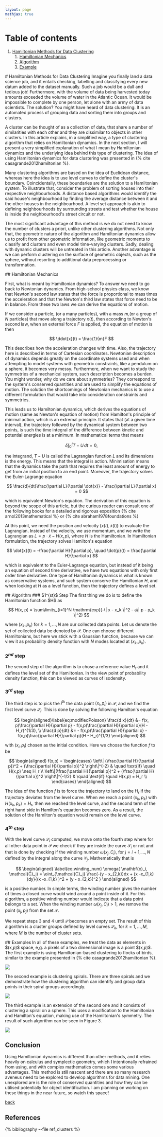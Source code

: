 ```yaml
---
layout: page
mathjax: true
---
```

# Table of contents
1. [Hamiltonian Methods for Data Clustering ](#HamClustering)
    1. [Hamiltonian Mechanics](#HamMech)
    2. [Algorithm](#Algorithm)
    3. [Example](#Example)


<div id='HamClustering'/>
# Hamiltonian Methods for Data Clustering 
Imagine you finally land a data science job, and it entails checking, labelling and classifying every new datum added to the dataset manually. Such a job would be a dull and tedious job! Furthermore, with the volume of data being harvested today amounts exceeded the volume of water in the Atlantic Ocean. It would be impossible to complete by one person, let alone with an army of data scientists. The solution? You might have heard of data clustering. It is an automated process of grouping data and sorting them into groups and clusters.

A cluster can be thought of as a collection of data, that share a number of similarities with each other and they are dissimilar to objects in other clusters. In this article explains, in a simplified way, a type of clustering algorithm that relies on Hamiltonian dynamics. In the next section, I will present a very simplified explanation of what I mean by Hamiltonian dynamics and the underlying idea behind this type of clustering. The idea of using Hamiltonian dynamics for data clustering was presented in {% cite casagrande2012hamiltonian %}. 

Many clustering algorithms are based on the idea of Euclidean distance, whereas here the idea is to use level curves to define the cluster's boundary. Coincidentally, these boundaries are the solution to a Hamiltonian system. To illustrate that, consider the problem of sorting houses into their respective neighbourhoods. A distance based algorithms would identify the said house's neighbourhood by finding the average distance between it and the other houses in the neighbourhood. A level set approach is akin to defining neighbourhoods by surrounding streets and test whether the house is inside the neighbourhood's street circuit or not.


The most significant advantage of this method is we do not need to know the number of clusters a priori, unlike other clustering algorithms. Not only that, the geometric nature of the algorithm and Hamiltonian dynamics allow us to profit from other geometric information, like geometric moments to classify and clusters and even model time-varying clusters. Sadly, dealing with dynamic clusters will be untreated in this article. Another advantage is we can perform clustering on the surface of geometric objects, such as the sphere, without resorting to additional data preprocessing or transformation.

<div id='HamMech'/>
## Hamiltonian Mechanics

First, what is meant by Hamiltonian dynamics? To answer we need to go back to Newtonian dynamics. From high-school physics class, we know that Newton's second law states that the force is proportional to mass times the acceleration and that the Newton's third law states that force need to be in balance. From these two laws we can derive the equations of motion. 

If we consider a particle, (or a many particles), with a  mass $m$,(or a group of $N$ particles) that move along a trajectory $x(t)$, then according to Newton's second law, when an external force $F$ is applied, the equation of motion is then 

$$
\ddot{x}(t) = \frac{1}{m}F
$$

This describes how the acceleration changes with time. Also, the trajectory here is described in terms of Cartesian coordinates. Newtonian description of dynamics depends greatly on the coordinate systems used and when attempting to model systems with geometric constraints, like a pendulum on a sphere, it becomes very messy. Furthermore, when we want to study the symmetries of a mechanical system, such description becomes a burden. You might wonder, why do we care about symmetries? They correspond to the system's conserved quantities and are used to simplify the equations of motion. The solution the shortcomings of Newtonian mechanics is to use a different formulation that would take into consideration constraints and symmetries. 

This leads us to Hamiltonian dynamics, which derives the equations of motion (same as Newton's equation of motion) from Hamilton's principle of minimal action, which is an extremal principle. It states that (at a given time interval), the trajectory followed by the dynamical system between two points, is such the time integral of the difference between kinetic and potential energies is at a minimum. In mathematical terms that means 

$$
\delta \int_0^t T - U \, dt = 0,
$$

the integrand, $T - U$ is called the Lagrangian function $L$ and its dimensions is the energy. This means that the integral is action. Minimisation means that the dynamics take the path that requires the least amount of energy to get from an initial position to an end point. Moreover, the trajectory solves the Euler-Lagrange equation 

$$
\frac{d}{dt}\frac{\partial L}{\partial \dot{x}} - \frac{\partial L}{\partial x} = 0
$$

which is equivalent Newton's equation. The derivation of this equation is beyond the scope of this article, but the curious reader can consult one of the following books for a detailed and rigorous exposition {% cite arnol2013mathematical %} or {% cite abraham1978foundations %}

At this point, we need the position and velocity $(x(t), \dot{x}(t))$ to evaluate the Lagrangian. Instead of the velocity, we use momentum, and we write the Lagrangian as $L = p \cdot \dot{x} - H(x, p)$, where $H$ is the Hamiltonian. In Hamiltonian formulation, the trajectory solves Hamilton's equation

$$
\dot{x}(t) = -\frac{\partial H}{\partial p}, \quad \dot{p}(t) = \frac{\partial H}{\partial x}
$$

which is equivalent to the Euler-Lagrange equation, but instead of it being an equation of second time derivative, we have two equations with only first order time derivative. One type of Hamiltonian dynamics is what is known as conservative systems, and such system conserve the Hamiltonian $H$, and when looking at $H$ as a level function, then the trajectory defines a level set. 

<div id='Algorithm'/>
## Algorithm
### $1^{st}$ Step
The first thing we do is to define the Hamiltonian function $H$ as

$$
H(x, p) = \sum\limits_{i=1}^N \mathrm{exp}(-\| x - x_k \|^2 - a\| p - p_k \|^2)
$$

where $(x_k, p_k)$ for $k=1, \dots, N$ are our collected data points. Let us denote the set of collected data be denoted by $\mathcal{P}$. One can choose different Hamiltonians, but here we stick with a Gaussian function, because we can view it as probability density function with $N$ modes located at $(x_k, p_k)$. 

### $2^{nd}$ step
The second step of the algorithm is to chose a reference value $H_r$ and it defines the level set of the Hamiltonian. In the view point of probability density function, this can be viewed as curves of isodensity.  

### $3^{rd}$ step
The third step is to pick the $i^{th}$ the data point $(x_i, p_i)$ in $\mathcal{P}$, and we find the first level curve $\mathcal{S}_i$. This is done by solving the following Hamilton's equation

$$
\begin{aligned}\label{eq:modifiedPoisson}
\frac{d x}{dt} &= f(x, p)\frac{\partial H}{\partial p}  - f(x,p)\frac{\partial H}{\partial x}(H - H_r)^{1/3}, \\
\frac{d p}{dt} &= - f(x,p)\frac{\partial H}{\partial x} - f(x,p)\frac{\partial H}{\partial p}(H - H_r)^{1/3}
\end{aligned}
$$

with $(x_i, p_i)$ chosen as the initial condition. Here we choose the function $f$ to be 

$$
\begin{aligned}
f(x,p) = \begin{cases}
\left\| (\frac{\partial H}{\partial p})^2 + (\frac{\partial H}{\partial x})^2 \right\|^{-2} & \quad \text{if} \quad H(x,p) \neq H_r \\
\left\|(\frac{\partial H}{\partial p})^2 + (\frac{\partial H}{\partial x})^2  \right\|^{-1/2} & \quad \text{if} \quad H(x,p) = H_r \\
\end{cases}
\end{aligned}
$$

The idea of the function $f$ is to force the trajectory to land on the $H_r$ if the trajectory deviates from the level curve. When we reach a point $(x_k, p_k)$ with $H(x_k, p_k) = H_r$, then we reached the level curve, and the second term of the right hand side in Hamilton's equation becomes zero. As a result, the solution of the Hamilton's equation would remain on the level curve. 

### $4^{th}$ step
With the level curve $\mathcal{S}_i$ computed, we move onto the fourth step where for all other data point in $\mathcal{P}$ we check if they are inside the curve $\mathcal{S}_i$ or not and that is done by checking if the winding number $\omega(x_j, C_i)$, for $j= i+1, \dots, N$ defined by the integral along the curve $\mathcal{C}_j$. Mathematically that is

$$
\begin{aligned} \label{eq:winding_num}
\omega( \mathbf{x}_i, \mathcal{C}_j) =  \oint_{\mathcal{C}_j} \frac{-(y - x_{2,k})dx + (x -x_{1,k} )dy}{(x -x_{1,k} )^2 + (y - x_{2,k})^2 }
\end{aligned}
$$

is a positive number. In simple terms, the winding number gives the number of times a closed curve would wind around a point inside of it. For this algorithm, a positive winding number would indicate that a data point belongs to a set. When the winding number $\omega(x_j, C_i) > 1$, we remove the point $(x_j, p_j)$ from the set $\mathcal{P}$.

We repeat steps 3 and 4 until $\mathcal{P}$ becomes an empty set. The result of this algorithm is a cluster groups defined by level curves $\mathcal{S}_k$, for $k = 1, \dots , M$, where $M$ is the number of cluster sets. 

<div id='Examples'/>
## Examples
In all of these examples, we treat the data as elements in $(x,p)$ space, e,g. a pixels of a two dimensional image is a point $(x,p)$. The first example is using Hamiltonian-based clustering to flocks of birds, similar to the example presented in {% cite casagrande2012hamiltonian %}.

![](birds.png)

The second example is clustering spirals. There are three spirals and we demonstrate how the clustering algorithm can identify and group data points in their spiral groups accordingly.

![](three_spirals_01.png)

The third example is an extension of the second one and it consists of clustering a spiral on a sphere. This uses a modification to the Hamiltonian and Hamilton's equation, making use of the Hamiltonian's symmetry. The result of such algorithm can be seen in Figure 3.

![](spiral_test.png) 


## Conclusion
Using Hamiltonian dynamics is different than other methods, and it relies heavily on calculus and symplectic geometry, which I intentionally refrained from using, and with complex mathematics comes some various advantages. This method is still nascent and there are so many research aveneus need to be explored to develop algorithms for data mining. One unexplored are is the role of conserved quantities and how they can be utilised potentially for object identification. I am planning on working on these things in the near future, so watch this space! 

[back](./)

References
----------

{% bibliography --file ref_clusters %}
